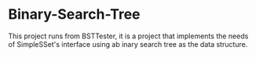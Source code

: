 # Binary-Search-Tree
This project runs from BSTTester, it is a project that implements the needs of SimpleSSet's interface using ab inary search tree as the data structure.